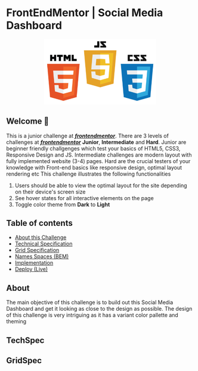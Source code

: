 # FrontEndMentor | Social Media Dashboard

<p align="center">
  <img src="img/html-css-js-readme-logo.png" width="300"/>
</p>

## Welcome 👋
This is a junior challenge at [***frontendmentor***](https://www.frontendmentor.io). There are 3 levels of challenges at [***frontendmentor***](https://www.frontendmentor.io) **Junior**, **Intermediate** and **Hard**. Junior are beginner friendly challgenges which test your basics of HTML5, CSS3, Responsive Design and JS. Intermediate challenges are modern layout with fully implemented website (3-4) pages. Hard are the crucial testers of your knowledge with Front-end basics like responsive design, optimal layout rendering etc This challenge illustrates the following functionalities
1. Users should be able to view the optimal layout for the site depending on their device's screen size
2. See hover states for all interactive elements on the page
3. Toggle color theme from **Dark** to **Light**

## Table of contents
- [About this Challenge](#About)
- [Technical Specification](#TechSpec)
- [Grid Specification](#GridSpec)
- [Names Spaces (BEM)](#NameSpaces)
- [Implementation](#Implementation)
- [Deploy (Live)](#Deploy)

## About
The main objective of this challenge is to build out this Social Media Dashboard and get it looking as close to the design as possible. The design of this challenge is very intriguing as it has a variant color pallette and theming












## TechSpec












## GridSpec

